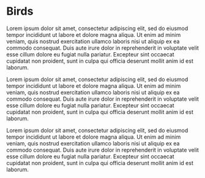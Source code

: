 <param ve-config layout="vertical">

<param ve-component url="OSD.vue">

# Birds

Lorem ipsum dolor sit amet, consectetur adipiscing elit, sed do eiusmod tempor incididunt ut labore et dolore magna aliqua. Ut enim ad minim veniam, quis nostrud exercitation ullamco laboris nisi ut aliquip ex ea commodo consequat. Duis aute irure dolor in reprehenderit in voluptate velit esse cillum dolore eu fugiat nulla pariatur. Excepteur sint occaecat cupidatat non proident, sunt in culpa qui officia deserunt mollit anim id est laborum.
<param ve-osd url="https://upload.wikimedia.org/wikipedia/commons/thumb/f/f4/Blue_jay_in_PP_%2830960%29.jpg/751px-Blue_jay_in_PP_%2830960%29.jpg">
<param ve-osd url="https://upload.wikimedia.org/wikipedia/commons/thumb/4/43/Tockus_leucomelas_1.jpg/768px-Tockus_leucomelas_1.jpg">

Lorem ipsum dolor sit amet, consectetur adipiscing elit, sed do eiusmod tempor incididunt ut labore et dolore magna aliqua. Ut enim ad minim veniam, quis nostrud exercitation ullamco laboris nisi ut aliquip ex ea commodo consequat. Duis aute irure dolor in reprehenderit in voluptate velit esse cillum dolore eu fugiat nulla pariatur. Excepteur sint occaecat cupidatat non proident, sunt in culpa qui officia deserunt mollit anim id est laborum.
<param ve-osd url="https://upload.wikimedia.org/wikipedia/commons/thumb/4/43/Tockus_leucomelas_1.jpg/768px-Tockus_leucomelas_1.jpg">

Lorem ipsum dolor sit amet, consectetur adipiscing elit, sed do eiusmod tempor incididunt ut labore et dolore magna aliqua. Ut enim ad minim veniam, quis nostrud exercitation ullamco laboris nisi ut aliquip ex ea commodo consequat. Duis aute irure dolor in reprehenderit in voluptate velit esse cillum dolore eu fugiat nulla pariatur. Excepteur sint occaecat cupidatat non proident, sunt in culpa qui officia deserunt mollit anim id est laborum.
<param ve-compare url="https://upload.wikimedia.org/wikipedia/commons/thumb/4/43/Tockus_leucomelas_1.jpg/768px-Tockus_leucomelas_1.jpg">
<param ve-compare url="https://upload.wikimedia.org/wikipedia/commons/thumb/f/f4/Blue_jay_in_PP_%2830960%29.jpg/751px-Blue_jay_in_PP_%2830960%29.jpg">
<param ve-compare url="https://upload.wikimedia.org/wikipedia/commons/thumb/a/ab/Eclectus_roratus_-_Maroparque_01.jpg/761px-Eclectus_roratus_-_Maroparque_01.jpg">

